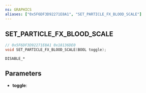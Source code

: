 ```yaml
---
ns: GRAPHICS
aliases: ["0x5F6DF3D92271E8A1", "SET_PARTICLE_FX_BLOOD_SCALE"]
---
```

## SET_PARTICLE_FX_BLOOD_SCALE

```c
// 0x5F6DF3D92271E8A1 0x18136DE0
void SET_PARTICLE_FX_BLOOD_SCALE(BOOL toggle);
```

```
DISABLE_*
```

## Parameters
* **toggle**: 

